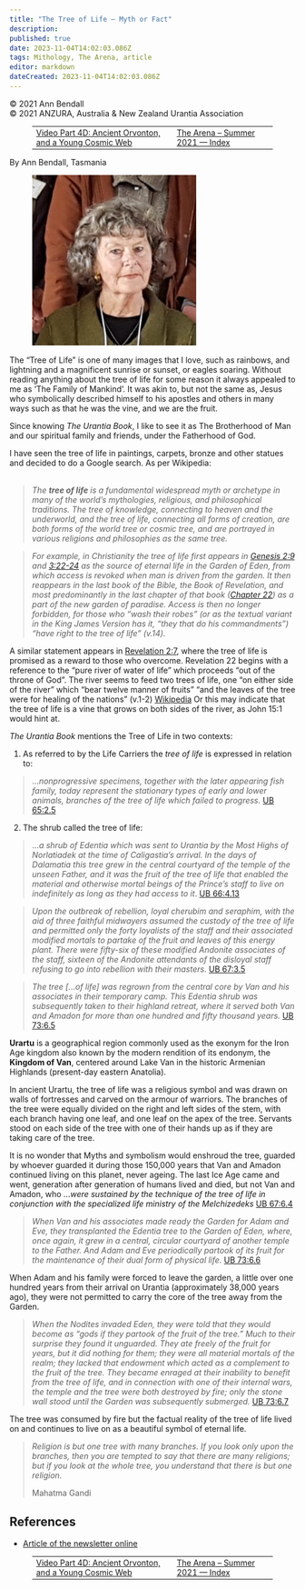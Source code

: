 ```yaml
---
title: "The Tree of Life – Myth or Fact"
description: 
published: true
date: 2023-11-04T14:02:03.086Z
tags: Mithology, The Arena, article
editor: markdown
dateCreated: 2023-11-04T14:02:03.086Z
---
```


<p class="v-card v-sheet theme--light gray lighten-3 px-2">© 2021 Ann Bendall<br>© 2021 ANZURA, Australia & New Zealand Urantia Association</p>
<figure class="table chapter-navigator">
  <table>
    <tbody>
      <tr>
        <td>
        <a href="/en/article/Nigel_Nunn/Ancient_Orvonton_and_a_Young_Cosmic_Web_2">
          <span class="mdi mdi-arrow-left-drop-circle"></span><span class="pl-2">Video Part 4D: Ancient Orvonton, and a Young Cosmic Web</span>
        </a>
        </td>
        <td>
        <a href="/en/index/articles_arena#the-arena-summer-2021">
          <span class="mdi mdi-book-open-variant"></span><span class="pl-2">The Arena – Summer 2021 — Index</span>
        </a>
        </td>
        <td>
        </td>
      </tr>
    </tbody>
  </table>
</figure>


By Ann Bendall, Tasmania

<figure id="Figure_1" class="image urantiapedia image-style-align-left">
<img src="/image/article/The_Arena/Cecilia-Tas-16-289x300.jpg" alt="Ann Bendall">
</figure>

The “Tree of Life” is one of many images that I love, such as rainbows, and lightning and a magnificent sunrise or sunset, or eagles soaring. Without reading anything about the tree of life for some reason it always appealed to me as ‘The Family of Mankind’. It was akin to, but not the same as, Jesus who symbolically described himself to his apostles and others in many ways such as that he was the vine, and we are the fruit.

Since knowing _The Urantia Book_, I like to see it as The Brotherhood of Man and our spiritual family and friends, under the Fatherhood of God.

I have seen the tree of life in paintings, carpets, bronze and other statues and decided to do a Google search. As per Wikipedia:  
<br style="clear:both;"/>

> _The **tree of life** is a fundamental widespread myth or archetype in many of the world’s mythologies, religious, and philosophical traditions. The tree of knowledge, connecting to heaven and the underworld, and the tree of life, connecting all forms of creation, are both forms of the world tree or cosmic tree, and are portrayed in various religions and philosophies as the same tree._

> _For example, in Christianity the tree of life first appears in [Genesis 2:9](/en/Bible/Genesis/2#v9) and [3:22-24](/en/Bible/Genesis/3#v22) as the source of eternal life in the Garden of Eden, from which access is revoked when man is driven from the garden. It then reappears in the last book of the Bible, the Book of Revelation, and most predominantly in the last chapter of that book ([Chapter 22](/en/Bible/Revelation/22)) as a part of the new garden of paradise. Access is then no longer forbidden, for those who “wash their robes” (or as the textual variant in the King James Version has it, “they that do his commandments”) “have right to the tree of life” (v.14)._

A similar statement appears in [Revelation 2:7](/en/Bible/Revelation/2#v7), where the tree of life is promised as a reward to those who overcome. Revelation 22 begins with a reference to the “pure river of water of life” which proceeds “out of the throne of God”. The river seems to feed two trees of life, one “on either side of the river” which “bear twelve manner of fruits” “and the leaves of the tree were for healing of the nations” (v.1-2) [Wikipedia](https://en.wikipedia.org/wiki/Tree_of_life#cite_note-15) Or this may indicate that the tree of life is a vine that grows on both sides of the river, as John 15:1 would hint at.

_The Urantia Book_ mentions the Tree of Life in two contexts:

1) As referred to by the Life Carriers the _tree of life_ is expressed in relation to:

> …_nonprogressive specimens, together with the later appearing fish family, today represent the stationary types of early and lower animals, branches of the tree of life which failed to progress._ <a id="a56_198"></a>[UB 65:2.5](/en/The_Urantia_Book/65#p2_5)

2) The shrub called the tree of life:

> …_a shrub of Edentia which was sent to Urantia by the Most Highs of Norlatiadek at the time of Caligastia’s arrival. In the days of Dalamatia this tree grew in the central courtyard of the temple of the unseen Father, and it was the fruit of the tree of life that enabled the material and otherwise mortal beings of the Prince’s staff to live on indefinitely as long as they had access to it_. <a id="a60_396"></a>[UB 66:4.13](/en/The_Urantia_Book/66#p4_13)

> _Upon the outbreak of rebellion, loyal cherubim and seraphim, with the aid of three faithful midwayers assumed the custody of the tree of life and permitted only the forty loyalists of the staff and their associated modified mortals to partake of the fruit and leaves of this energy plant. There were fifty-six of these modified Andonite associates of the staff, sixteen of the Andonite attendants of the disloyal staff refusing to go into rebellion with their masters_. <a id="a62_473"></a>[UB 67:3.5](/en/The_Urantia_Book/67#p3_5)

> _The tree \[…of life\] was regrown from the central core by Van and his associates in their temporary camp. This Edentia shrub was subsequently taken to their highland retreat, where it served both Van and Amadon for more than one hundred and fifty thousand years._ <a id="a64_268"></a>[UB 73:6.5](/en/The_Urantia_Book/73#p6_5)

**Urartu** is a geographical region commonly used as the exonym for the Iron Age kingdom also known by the modern rendition of its endonym, the **Kingdom of Van**, centered around Lake Van in the historic Armenian Highlands (present-day eastern Anatolia). 

In ancient Urartu, the tree of life was a religious symbol and was drawn on walls of fortresses and carved on the armour of warriors. The branches of the tree were equally divided on the right and left sides of the stem, with each branch having one leaf, and one leaf on the apex of the tree. Servants stood on each side of the tree with one of their hands up as if they are taking care of the tree.

It is no wonder that Myths and symbolism would enshroud the tree, guarded by whoever guarded it during those 150,000 years that Van and Amadon continued living on this planet, never ageing. The last Ice Age came and went, generation after generation  of humans lived and died, but not Van and Amadon, who …_were sustained by the technique of the  tree of life in conjunction with the specialized life ministry of the Melchizedeks_  <a id="a70_432"></a>[UB 67:6.4](/en/The_Urantia_Book/67#p6_4)

> _When Van and his associates made ready the Garden for Adam and Eve, they transplanted the Edentia tree to the Garden of Eden, where, once again, it grew in a central, circular courtyard of another temple to the Father. And Adam and Eve periodically partook of its fruit for the maintenance of their dual form of physical life._ <a id="a72_331"></a>[UB 73:6.6](/en/The_Urantia_Book/73#p6_6)

When Adam and his family were forced to leave the garden, a little over one hundred years from their arrival on Urantia (approximately 38,000 years ago), they were not permitted to carry the core of the tree away from the Garden.

> _When the Nodites invaded Eden, they were told that they would become as “gods if they partook of the fruit of the tree.” Much to their surprise they found it unguarded. They ate freely of the fruit for years, but it did nothing for them; they were all material mortals of the realm; they lacked that endowment which acted as a complement to the fruit of the tree. They became enraged at their inability to benefit from the tree of life, and in connection with one of their internal wars, the temple and the tree were both destroyed by fire; only the stone wall stood until the Garden was subsequently submerged._ <a id="a76_616"></a>[UB 73:6.7](/en/The_Urantia_Book/73#p6_7) 

The tree was consumed by fire but the factual reality of the tree of life lived on and continues to live on as a beautiful symbol of eternal life.

> _Religion is but one tree with many branches. If you look only upon the branches, then you are tempted to say that there are many religions; but if you look at the whole tree, you understand that there is but one religion._
> 
> Mahatma Gandi

## References

   - [Article of the newsletter online](https://anzura.urantia-association.org/2022/01/01/tree-of-life-myth-or-fact)

<figure class="table chapter-navigator">
  <table>
    <tbody>
      <tr>
        <td>
        <a href="/en/article/Nigel_Nunn/Ancient_Orvonton_and_a_Young_Cosmic_Web_2">
          <span class="mdi mdi-arrow-left-drop-circle"></span><span class="pl-2">Video Part 4D: Ancient Orvonton, and a Young Cosmic Web</span>
        </a>
        </td>
        <td>
        <a href="/en/index/articles_arena#the-arena-summer-2021">
          <span class="mdi mdi-book-open-variant"></span><span class="pl-2">The Arena – Summer 2021 — Index</span>
        </a>
        </td>
        <td>
        </td>
      </tr>
    </tbody>
  </table>
</figure>
